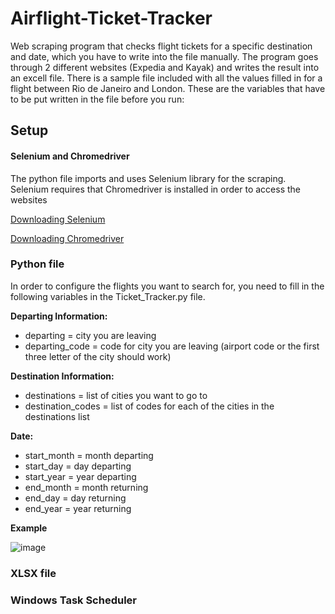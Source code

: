 # Airflight-Ticket-Tracker
Web scraping program that checks flight tickets for a specific destination and date, which you have to write into the file  manually. The program goes through 2 different websites (Expedia and Kayak) and writes the result into an excell file. There is a sample file included with all the values filled in for a flight between Rio de Janeiro and London. These are the variables that have to be put written in the file before you run:


## Setup

#### Selenium and Chromedriver
The python file imports and uses Selenium library for the scraping. Selenium requires that Chromedriver is installed in order to access the websites

[Downloading Selenium](https://selenium-python.readthedocs.io/installation.html)

[Downloading Chromedriver](https://chromedriver.chromium.org/getting-started)

### Python file

In order to configure the flights you want to search for, you need to fill in the following variables in the Ticket_Tracker.py file.

**Departing Information:** 
- departing = city you are leaving
- departing_code = code for city you are leaving (airport code or the first three letter of the city should work)

**Destination Information:**
- destinations = list of cities you want to go to
- destination_codes = list of codes for each of the cities in the destinations list

**Date:**
- start_month = month departing
- start_day = day departing
- start_year = year departing
- end_month = month returning
- end_day = day returning
- end_year = year returning


**Example**

![image](https://user-images.githubusercontent.com/98294696/216842968-6dcf9f03-87e8-4cdf-bdd7-a0e674e7a2c9.png)

### XLSX file

### Windows Task Scheduler

